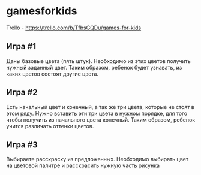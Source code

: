 # gamesforkids
Trello - https://trello.com/b/TfbsGQDu/games-for-kids
## Игра #1 ##
Даны базовые цвета (пять штук). 
Необходимо из этих цветов получить нужный заданный цвет. Таким образом, ребенок будет узнавать, из каких цветов состоят другие цвета.

## Игра #2 ##
Есть начальный цвет и конечный, а так же три цвета, которые не стоят в этом ряду. Нужно вставить эти три цвета в нужном порядке, для того чтобы получить из начального цвета конечный. Таким образом, ребенок учится различать оттенки цветов.

## Игра #3 ##
Выбираете расскраску из предложенных. Необходимо выбирать цвет на цветовой палитре и расскрасить нужную часть рисунка
